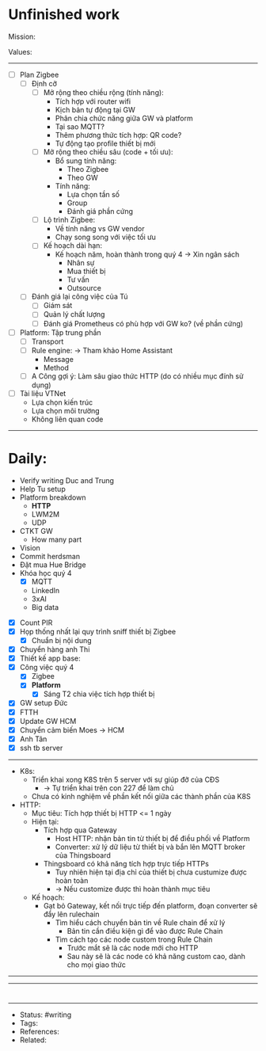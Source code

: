 # Unfinished work
Mission:

Values:

---

- [ ] Plan Zigbee
	- [ ] Định cỡ
		- [ ] Mở rộng theo chiều rộng (tính năng):
			- Tích hợp với router wifi
			- Kịch bản tự động tại GW
			- Phân chia chức năng giữa GW và platform
			- Tại sao MQTT?
			- Thêm phương thức tích hợp: QR code?
			- Tự động tạo profile thiết bị mới
		- [ ] Mở rộng theo chiều sâu (code + tối ưu):
			- Bổ sung tính năng:
				- Theo Zigbee
				- Theo GW
			- Tính năng:
				- Lựa chọn tần số
				- Group
				- Đánh giá phần cứng
		- [ ] Lộ trình Zigbee:
			- Về tính năng vs GW vendor
			- Chạy song song với việc tối ưu
		- [ ] Kế hoạch dài hạn:
			- Kế hoạch năm, hoàn thành trong quý 4 -> Xin ngân sách
				- Nhân sự
				- Mua thiết bị
				- Tư vấn
				- Outsource
	- [ ] Đánh giá lại công việc của Tú
		- [ ] Giám sát
		- [ ] Quản lý chất lượng
		- [ ] Đánh giá Prometheus có phù hợp với GW ko? (về phần cứng)
- [ ] Platform: Tập trung phần
	- [ ] Transport
	- [ ] Rule engine: -> Tham khảo Home Assistant
		- Message
		- Method
	- [ ] A Công gợi ý: Làm sâu giao thức HTTP (do có nhiều mục đính sử dụng)
- [ ] Tài liệu VTNet
	- Lựa chọn kiến trúc
	- Lựa chọn môi trường
	- Không liên quan code

---

# Daily:
- Verify writing Duc and Trung
- Help Tu setup
- Platform breakdown
	- **HTTP**
	- LWM2M
	- UDP
- CTKT GW
	- How many part
- Vision
- Commit herdsman
- Đặt mua Hue Bridge
- Khóa học quý 4
	- [x] MQTT
	- LinkedIn
	- 3xAI
	- Big data
- [x] Count PIR
- [x] Họp thống nhất lại quy trình sniff thiết bị Zigbee
	- [x] Chuẩn bị nội dung
- [x] Chuyển hàng anh Thi
- [x] Thiết kế app base:
- [x] Công việc quý 4
	- [x] Zigbee
	- [x] **Platform**
		- [x] Sáng T2 chia việc tích hợp thiết bị
- [x] GW setup Đức
- [x] FTTH
- [x] Update GW HCM
- [x] Chuyển cảm biến Moes -> HCM
- [x] Anh Tân
- [x] ssh tb server
---
- K8s:
	- Triển khai xong K8S trên 5 server với sự giúp đỡ của CĐS
		- -> Tự triển khai trên con 227 để làm chủ
	- Chưa có kinh nghiệm về phần kết nối giữa các thành phần của K8S
- HTTP:
	- Mục tiêu: Tích hợp thiết bị HTTP <= 1 ngày
	- Hiện tại:
		- Tích hợp qua Gateway
			- Host HTTP: nhận bản tin từ thiết bị để điều phối về Platform
			- Converter: xử lý dữ liệu từ thiết bị và bắn lên MQTT broker của Thingsboard
		- Thingsboard có khả năng tích hợp trực tiếp HTTPs
			- Tuy nhiên hiện tại địa chỉ của thiết bị chưa custumize được hoàn toàn
			- -> Nếu customize được thì hoàn thành mục tiêu
	- Kế hoạch:
		- Gạt bỏ Gateway, kết nối trực tiếp đến platform, đoạn converter sẽ đẩy lên rulechain
			- Tìm hiểu cách chuyển bản tin về Rule chain để xử lý
				- Bản tin cần điều kiện gì để vào được Rule Chain
			- Tìm cách tạo các node custom trong Rule Chain
				- Trước mắt sẽ là các node mới cho HTTP
				- Sau này sẽ là các node có khả năng custom cao, dành cho mọi giao thức

---



---

#
---
- Status: #writing
- Tags:
- References:
- Related:
